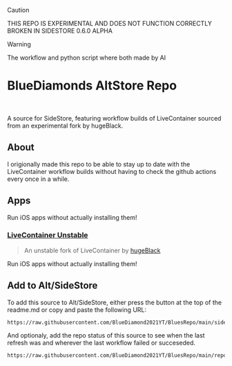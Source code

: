 > [!Caution]
> THIS REPO IS EXPERIMENTAL AND DOES NOT FUNCTION CORRECTLY <br>
> BROKEN IN SIDESTORE 0.6.0 ALPHA

> [!Warning]
> The workflow and python script where both made by AI

# BlueDiamonds AltStore Repo

<p align="center">
  <a href=""><img alt="" src="https://img.shields.io/github/last-commit/BlueDiamond2021YT/MySideStoreRepo" /></a>
  <a href="https://www.naturl.link/bluesrepo"><img alt="" src="https://img.shields.io/badge/Add%20to-Alt%2FSideStore-blue?style=flat&logo=data%3Aimage%2Fpng%3Bbase64%2CiVBORw0KGgoAAAANSUhEUgAAACAAAAAgCAYAAABzenr0AAAAAXNSR0IArs4c6QAAAERlWElmTU0AKgAAAAgAAYdpAAQAAAABAAAAGgAAAAAAA6ABAAMAAAABAAEAAKACAAQAAAABAAAAIKADAAQAAAABAAAAIAAAAACshmLzAAAICElEQVRYCZ1XXYieRxU%2BM%2FP%2Bfb%2B7XzaBtZJg1BIXt1Vag%2FHKNqitKKI3incWNRirXkgQwTsVvFEpUhFqqXglvbKklkrVUlTSXqRtYlprWzQ21oZummZ3v5%2F3d2Z8zrwz335dliie5d2Zb94z5%2Bc558ycV9AuWjtfrsel%2BOKgbI5bokP7G7XMLCvC2GJCdjUnIcfWrOhYiammbNvagSHKZkokU2PTqTFpThRXSgkeCzERE30xKdUfOpX9xU0vpn9ZVCnCj1vP2vj1qP5x19qvdGqKhk37ZlS24wDC%2BhVRgjHDWjQjGhSWulMowXzYCMrwroOHDZB42IDIPwpjXJCGYff1X1HfPEyiYMnSiYfyjUw%2FZrT9mq5sxGtTbck4FijC5kUyNRHQIa13VmvLK9cncCit9cmt5eL0RbIZczsD0jj%2F4bVa3xa2q9JSp27B2YYRORTyU8DzCu%2BYBI9Aqa6AP6jAvMDaDM82j03L5176fzNtnOFRJD9advWPeFmOLpQ3x0bdPeQ4YlMNmAMlUDiPUVjEmNSt8NGKon1DaRnqvWhSGhrDwDH4cyDKlBtDMzylrU9coHJNVlbchXW1Besar7yEwE0Y4%2F6K1sM4t1Qg5iWEXTatsNuPSTp2RyxMZq3Bu6k3jBUxH9NuBxZ%2BRzqqvyyloY%2FZ2pDwSUdVuxEZSxNYzb%2B28tYIJxGojHJF64fJHL6R6F1HBB2%2BSTm5%2FO%2BaD4njXfi3O0cKyJYyuoNz4NAC31umPcQ9DmHAyEYxHdhP9PHbUpmlkpJY0AdulyZbdba695seNeZud7hlN1%2F8baw9KE2l%2B%2By9ZcigYKAFTTCfIcPHHgHO%2Bi2OIYyYMVJJo1%2B7siPq6lUplzIpaLazxjImjCKPjSH2eIKwzjDmPoSQNGjLsDXQWcgbelCSYaxhhIXyBA8byMoj1P1z%2FxTq%2FPMt1gY8fz3T0EsXNL0Re0F%2B4JAsPrzsYuXfl8JSJCHUQLjFOIPFfc%2FCykeRNUcHQrytL2lIwu2NgMINqaJbbpaSVxqU3OZlhqfdyGUIXqeCFwMmu8cCyjMryB063iDHvImEHJaCjq5KOvFuYddXEtlNAkc7tqa08z%2Be1XTpdSFS3o1KqeDIJoxIYSgjl6KyYhhUAfYOxhwHFv8OSETBe2Loa6uLWihW%2FoOjKR3ISLEaVCihdHcI8ykOqLPnGnrk4UKLTaE6QCygx4xBAc%2FH8LbPE08FjOj4%2BRwBhmPbkDrSi%2Bjke5SFcsGKf%2F%2Bypicu1raeCTH0R3NcCXrjKrz5G1wkqTIP9BTer8BzpgA5z6MJzhCMid%2FPa0wuBzj27D1n5wDH73uXjX3%2FSuIcYOU%2F%2BXNDayMh9jMWPahDeHqQPlzFRTRyAOFY5lOURYLFK%2BGrpuuN4fXmX42enLEqGUMx9kvoS5XcyYEEtxnT2kgJrFMNgQ%2B9qOnQAUHfvTOhdI6VY5v%2FA7r%2FEzVlos59p6JLv6wJ4FINHQyxK0Ozx8URpHbrnaINa2EMyhG9%2F5sihp%2BpgjUGd8AL17TVJhYxPP70EUXff7Sypx6sxKFI46YWKq7ao2Pg742%2Bq0AIwN4M90EgJLTp1kJaJCeTeU3rK38yqBbRCmiXKWLvE8BdecanN0icu6rtrQeU%2BMiNHOOOfOy52l6bKWW5pDjvEMSNV2v978tWohkRAuuro4jeeVDYnpbiygua3rykZRcyY%2FD2cgeR6mJvgvTcMRNhyH6DFOWswKNgiMRJ98mDsbnneCZRCY7mZbhQilyGTz1Z068fLPRsg9T7bonoS6c61E2JTt9T0jO%2FqokNSFg2qAsjukCbKyGFPekUcyl9RwQGttH4TH7i74389iMNnblY6Rm846TkkMQ4kPhJoGS0hAvpzpg%2B87nMlUKMwmHl%2FA531HXJ2%2BR4Iuc9LJWoAot48tFcYnz4pZzOvWxofV%2Bt15fjtt6wpa8lLfe0%2BfAHY%2Fl2HFjHPhTTU6fRS%2FCVvpCMfHcATEAOx9wtuvDSqUbYcbq1xeWrgEPAxL3eAPONRqonYcTT6MUyrm%2BsKSCS1iQ3p4pOfl5Sr0u07wZuzdxW9w%2BNkOspe2gTFuPN%2FQWfgHwk4zihFC8dWIvwKyRK7IU11ynP7Sua%2BCZsWxH0g7gH9qJtXyVTTqQ9SJKmMcMuXBha71kUH0QDHLkFjOBWi09M9p6v5y0H6R7S%2FFIzV7q3URVDBJJSTdGSiVc5%2BQL87g0UBu%2B532fouV9k5YHsgkOhM17szLmZCe3ddJfBGmVQghlX8iWJPv3RIJThjzz8fEsG7yXmgUoIi5APnCcSqclPIAM4mdC4zDeMvVX4qKICcvKFsOLE%2B20U1%2FIBfJB8A2HAWQcDICBFW1ZhgwZzQGaGtooQElbOdP5ZfGc90N66z6IbYm8fuq%2BhONX0j2fMW1LeWeNQaJe16xmFrqW83610fz6%2BNy7s3XxnRjggFDcT%2BNxyn1eAPxoje7FWYt73l1aD%2Fi9mg%2BFVL4QDPIzikg%2FVMn5n4OFs59sywXwZN24Cx7pK%2FuwL%2BdJXXRXMov4pfDn8juFn77mG2Xu%2B1QP8rJyJYeSHhbH1c1ehLFDuD6JSghchAnBzKgBxpcTj3Xz4dV5sWe8SxdZs%2BVP4xrkXyedVQThmEqiw90z8oelG7yF7zxS%2Betj7%2F0Iw2%2F50M1%2F6xGdd3S04EDaufGu81i3NCTvRx6NSvEOVYsj3w27lAf6AUAehCQYwOl3c0RkaZ8C9lTbmlY6IHscBev%2F33lx5Puji8T9y3EQwG70gzgAAAABJRU5ErkJggg%3D%3D" /></a>
  <a href=""><img alt="" src="https://img.shields.io/github/repo-size/BlueDiamond2021YT/MySideStoreRepo" /></a>
</p>

A source for SideStore, featuring workflow builds of LiveContainer sourced from an experimental fork by hugeBlack.

## About
I origionally made this repo to be able to stay up to date with the LiveContainer workflow builds without having to check the github actions every once in a while.

## Apps

Run iOS apps without actually installing them!

### [LiveContainer Unstable](https://github.com/hugeBlack/LiveContainer)
> An unstable fork of LiveContainer by [hugeBlack](https://github.com/hugeBlack)

Run iOS apps without actually installing them!
## Add to Alt/SideStore

To add this source to Alt/SideStore, either press the button at the top of the readme.md or copy and paste the following URL:
```
https://raw.githubusercontent.com/BlueDiamond2021YT/BluesRepo/main/sidestore_repo.json
```
And optionaly, add the repo status of this source to see when the last refresh was and wherever the last workflow failed or succeseded.
```
https://raw.githubusercontent.com/BlueDiamond2021YT/BluesRepo/main/repo_status.json
```
